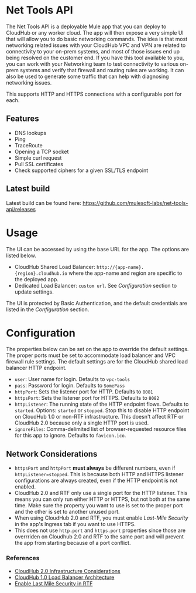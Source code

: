 # Net Tools API

The Net Tools API is a deployable Mule app that you can deploy to CloudHub or any worker cloud. The app will then expose a very simple UI that will allow you to do basic networking commands. The idea is that most networking related issues with your CloudHub VPC and VPN are related to connectivity to your on-prem systems, and most of those issues end up being resolved on the customer end. If you have this tool available to you, you can work with your Networking team to test connectivity to various on-prem systems and verify that firewall and routing rules are working.  It can also be used to generate some traffic that can help with diagnosing networking issues.

This supports HTTP and HTTPS connections with a configurable port for each.

## Features

- DNS lookups
- Ping
- TraceRoute
- Opening a TCP socket
- Simple curl request
- Pull SSL certificates
- Check supported ciphers for a given SSL/TLS endpoint

## Latest build

Latest build can be found here: https://github.com/mulesoft-labs/net-tools-api/releases

# Usage

The UI can be accessed by using the base URL for the app.  The options are listed below.

- CloudHub Shared Load Balancer: `http://{app-name}.{region}.cloudhub.io` where the app-name and region are specific to the deployed app.
- Dedicated Load Balancer: `custom url`.  See *Configuration* section to update settings.

The UI is protected by Basic Authentication, and the default credentials are listed in the *Configuration* section.

# Configuration
The properties below can be set on the app to override the default settings.  The proper ports must be set to accommodate load balancer and VPC firewall rule settings.  The default settings are for the CloudHub shared load balancer HTTP endpoint.

- `user`: User name for login.  Defaults to `vpc-tools`
- `pass`: Password for login.  Defaults to `SomePass`
- `httpPort`: Sets the listener port for HTTP.  Defaults to `8081`
- `httpsPort`: Sets the listener port for HTTPS.  Defaults to `8082`
- `httpListener`: The running state of the HTTP endpoint flows.  Defaults to `started`.  Options: `started` or `stopped`.  Stop this to disable HTTP endpoint on CloudHub 1.0 or non-RTF infrastructure.  This doesn't affect RTF or CloudHub 2.0 because only a single HTTP port is used.
- `ignoreFiles`: Comma-delimited list of browser-requested resource files for this app to ignore.  Defaults to `favicon.ico`.

## Network Considerations

- `httpsPort` and `httpPort` **must always** be different numbers, even if `httpListener=stopped`.  This is because both HTTP and HTTPS listener configurations are always created, even if the HTTP endpoint is not enabled.
- CloudHub 2.0 and RTF only use a single port for the HTTP listener.  This means you can only run either HTTP or HTTPS, but not both at the same time.  Make sure the property you want to use is set to the proper port and the other is set to another unused port.
- When using CloudHub 2.0 and RTF, you must enable *Last-Mile Security* in the app's Ingress tab if you want to use HTTPS.
- This does not use `http.port` and `https.port` properties since those are overrriden on Cloudhub 2.0 and RTF to the same port and will prevent the app from starting because of a port conflict.

### References
- [CloudHub 2.0 Infrastructure Considerations](https://docs.mulesoft.com/cloudhub-2/ch2-comparison#infrastructure-considerations)
- [CloudHub 1.0 Load Balancer Architecture](https://docs.mulesoft.com/cloudhub-1/lb-architecture)
- [Enable Last Mile Security in RTF](https://help.mulesoft.com/s/article/How-to-Enable-both-Last-Mile-Security-and-Mutual-TLS-in-Runtime-Fabric)